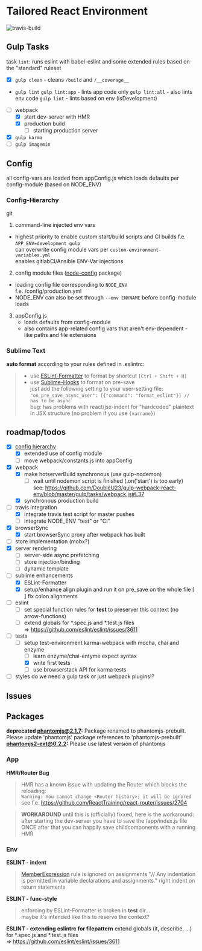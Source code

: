 # Tailored React Environment
![travis-build](https://api.travis-ci.org/DoubleU23/tailored-react-env.svg?branch=master "travis build")  

## Gulp Tasks
task `lint`: runs eslint with babel-eslint and some extended rules based on the "standard" ruleset

* [x] `gulp clean` - cleans `/build` and `/__coverage__`
* `gulp lint`
    `gulp lint:app` - lints app code only
    `gulp lint:all` - also lints env code
    `gulp lint` - lints based on env (isDevelopment)
* [ ] webpack
  * [x] start dev-server with HMR
  * [x] production build
     * [ ] starting production server
* [x] `gulp karma`
* [ ] `gulp imagemin`

## Config

all config-vars are loaded from appConfig.js which loads defaults per config-module (based on NODE_ENV)

### Config-Hierarchy
git
1. command-line injected env vars
  * highest priority to enable custom start/build scripts and CI builds
    f.e. `APP_ENV=development gulp`  
    can overwrite config module vars per `custom-environment-variables.yml`  
    enables gitlabCI/Ansible ENV-Var injections
2. config module files ([node-config](https://www.npmjs.com/package/config) package)  
  * loading config file corresponding to `NODE_ENV`  
    f.e. /config/production.yml
  * NODE_ENV can also be set through `--env ENVNAME` before config-module loads
3. appConfig.js
    * loads defaults from config-module
    * also contains app-related config vars that aren't env-dependent - like paths and file extensions

### Sublime Text

__auto format__ according to your rules defined in .eslintrc:
> * use [ESLint-Formatter](https://packagecontrol.io/packages/ESLint-Formatter) to format by shortcut `[Ctrl + Shift + H]`
> * use [Sublime-Hooks](https://github.com/twolfson/sublime-hooks) to format on pre-save  
just add the following setting to your user-setting file:  
`"on_pre_save_async_user": [{"command": "format_eslint"}] // has to be async`  
bug: has problems with react/jsx-indent for "hardcoded" plaintext in JSX structure
(no problem if you use `{varname}`)

## roadmap/todos
* [x] [config hierarchy](#config-hierarchy)  
  * [x] extended use of config module  
  * [ ] move webpack/constants.js into appConfig
* [x] webpack
    * [x] make hotserverBuild synchronous (use gulp-nodemon)  
      * [ ] wait until nodemon script is finished (.on('start') is too early)  
      see: https://github.com/DoubleU23/gulp-webpack-react-env/blob/master/gulp/tasks/webpack.js#L37
    * [x] synchronous production build
* [ ] travis integration
  * [x] integrate travis test script for master pushes
  * [ ] integrate NODE_ENV "test" or "CI"
* [x] browserSync
  * [x] start browserSync proxy after webpack has built
* [ ] store implementation (mobx?)
* [x] server rendering  
  * [ ] server-side async prefetching
  * [ ] store injection/binding
  * [ ] dynamic template
* [ ] sublime enhancements
    * [x] ESLint-Formatter
    * [x] setup/enhance align plugin and run it on pre_save on the whole file
      [ ] fix colon alignments
* [ ] eslint
  * [ ] set special function rules for __test__ to preserver this context (no arrow-functions)
  * [ ] extend globals for *.spec.js and *.test.js files  
  => https://github.com/eslint/eslint/issues/3611
* [ ] tests
  * [ ] setup test-environment
    karma-webpack with mocha, chai and enzyme
    * [ ] learn enzyme/chai-entyme expect syntax
    * [x] write first tests
    * [ ] use browserstack API for karma tests
* [ ] styles
  do we need a gulp task or just webpack plugins!?

## Issues

## Packages
**deprecated phantomjs@2.1.7:** Package renamed to phantomjs-prebuilt. Please update 'phantomjs' package references to 'phantomjs-prebuilt'
**phantomjs2-ext@0.2.2:** Please use latest version of phantomjs

### App

__HMR/Router Bug__

> HMR has a known issue with updating the Router which blocks the reloading:  
`Warning: You cannot change <Router history>; it will be ignored`  
see f.e. https://github.com/ReactTraining/react-router/issues/2704

> **WORKAROUND**
until this is (officially) fixxed, here is the workaround:
after starting the dev-server you have to save the /app/index.js file ONCE
after that you can happily save childcomponents with a running HMR

### Env

__ESLINT - indent__
> [MemberExpression](http://eslint.org/docs/rules/indent#memberexpression) rule is ignored on assignments
"// Any indentation is permitted in variable declarations and assignments."
> right indent on return statements

__ESLINT - func-style__
> enforcing by ESLint-Formatter is broken in __test__ dir...  
maybe it's intended like this to reserve the context?

__ESLINT - extending eslintrc for filepattern__
extend globals (it, describe, ...) for *.spec.js and *.test.js files  
  => https://github.com/eslint/eslint/issues/3611
